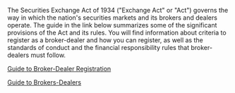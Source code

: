 The Securities Exchange Act of 1934 ("Exchange Act" or "Act") governs the way in which the nation's securities markets and its brokers and dealers operate. The guide in the link below summarizes some of the significant provisions of the Act and its rules. You will find information about criteria to register as a broker-dealer and how you can register, as well as the standards of conduct and the financial responsibility rules that broker-dealers must follow.

[Guide to Broker-Dealer Registration](https://www.sec.gov/reportspubs/investor-publications/divisionsmarketregbdguidehtm.html)

[Guide to Brokers-Dealers](https://www.sec.gov/divisions/marketreg/mrbdealers.shtml)

